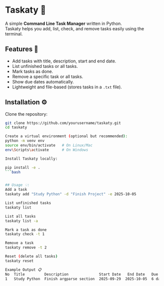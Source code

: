 # Taskaty 📝

A simple **Command Line Task Manager** written in Python.  
Taskaty helps you add, list, check, and remove tasks easily using the terminal.

## Features 🚀
- Add tasks with title, description, start and end date.
- List unfinished tasks or all tasks.
- Mark tasks as done.
- Remove a specific task or all tasks.
- Show due dates automatically.
- Lightweight and file-based (stores tasks in a `.txt` file).

## Installation ⚙️

Clone the repository:
```bash
git clone https://github.com/yourusername/taskaty.git
cd taskaty

Create a virtual environment (optional but recommended):
python -m venv env
source env/bin/activate   # On Linux/Mac
env\Scripts\activate      # On Windows

Install Taskaty locally:

pip install -e .
```bash


## Usage 💡:
Add a task
taskaty add "Study Python" -d "Finish Project" -e 2025-10-05

List unfinished tasks
taskaty list

List all tasks
taskaty list -a

Mark a task as done
taskaty check -t 1

Remove a task
taskaty remove -t 2

Reset (delete all tasks)
taskaty reset

Example Output 📋
No  Title         Description              Start Date   End Date   Due Date     Done
1   Study Python  Finish argparse section  2025-09-29  2025-10-05  6 days left  False
